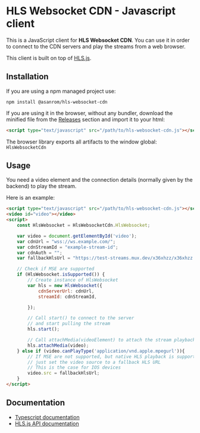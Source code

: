 # HLS Websocket CDN - Javascript client

This is a JavaScript client for **HLS Websocket CDN**. You can use it in order to connect to the CDN servers and play the streams from a web browser.

This client is built on top of [HLS.js](https://github.com/video-dev/hls.js).

## Installation

If you are using a npm managed project use:

```
npm install @asanrom/hls-websocket-cdn
```

If you are using it in the browser, without any bundler, download the minified file from the [Releases](https://github.com/AgustinSRG/hls-websocket-cdn/tags) section and import it to your html:

```html
<script type="text/javascript" src="/path/to/hls-websocket-cdn.js"></script>
```

The browser library exports all artifacts to the window global: `HlsWebsocketCdn`

## Usage

You need a video element and the connection details (normally given by the backend) to play the stream.

Here is an example:


```html
<script type="text/javascript" src="/path/to/hls-websocket-cdn.js"></script>
<video id="video"></video>
<script>
    const HlsWebsocket = HlsWebsocketCdn.HlsWebsocket;

    var video = document.getElementById('video');
    var cdnUrl = "wss://ws.example.com/";
    var cdnStreamId = "example-stream-id";
    var cdnAuth = "";
    var fallbackHlsUrl = "https://test-streams.mux.dev/x36xhzz/x36xhzz.m3u8";

    // Check if MSE are supported
    if (HlsWebsocket.isSupported()) {
        // Create instance of HlsWebsocket
        var hls = new HlsWebsocket({
            cdnServerUrl: cdnUrl,
            streamId: cdnStreamId,

        });

        // Call start() to connect to the server
        // and start pulling the stream
        hls.start();

        // Call attachMedia(videoElement) to attach the stream playback to a video element
        hls.attachMedia(video);
    } else if (video.canPlayType('application/vnd.apple.mpegurl')){
        // If MSE are not supported, but native HLS playback is supported
        // just set the video source to a fallback HLS URL
        // This is the case for IOS devices
        video.src = fallbackHlsUrl;
    }
</script>
```

## Documentation

 - [Typescript documentation](https://agustinsrg.github.io/hls-websocket-cdn/client-js/docs)
 - [HLS.js API documentation](https://github.com/video-dev/hls.js/blob/master/docs/API.md)